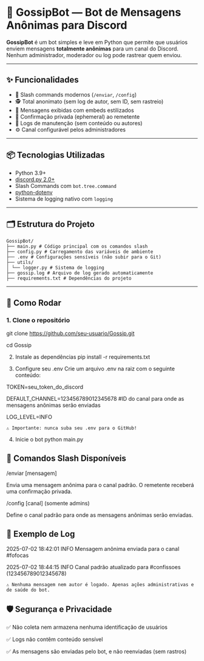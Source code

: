 # 🤫 GossipBot — Bot de Mensagens Anônimas para Discord

**GossipBot** é um bot simples e leve em Python que permite que usuários enviem mensagens **totalmente anônimas** para um canal do Discord. Nenhum administrador, moderador ou log pode rastrear quem enviou.

---

## ✨ Funcionalidades

- 💬 Slash commands modernos (`/enviar`, `/config`)
- 🕵️ Total anonimato (sem log de autor, sem ID, sem rastreio)
- 🎨 Mensagens exibidas com embeds estilizados
- 🔐 Confirmação privada (ephemeral) ao remetente
- 📁 Logs de manutenção (sem conteúdo ou autores)
- ⚙️ Canal configurável pelos administradores

---

## 📦 Tecnologias Utilizadas

- Python 3.9+
- [discord.py 2.0+](https://discordpy.readthedocs.io/en/stable/)
- Slash Commands com `bot.tree.command`
- [python-dotenv](https://pypi.org/project/python-dotenv/)
- Sistema de logging nativo com `logging`

---

## 🗂️ Estrutura do Projeto

    GossipBot/
    ├── main.py # Código principal com os comandos slash
    ├── config.py # Carregamento das variáveis de ambiente
    ├── .env # Configurações sensíveis (não subir para o Git)
    ├── utils/
    │ └── logger.py # Sistema de logging
    ├── gossip.log # Arquivo de log gerado automaticamente
    ├── requirements.txt # Dependências do projeto

---

## 🚀 Como Rodar

### 1. Clone o repositório
git clone https://github.com/seu-usuario/Gossip.git

cd Gossip

2. Instale as dependências
pip install -r requirements.txt

3. Configure seu .env
Crie um arquivo .env na raiz com o seguinte conteúdo:

TOKEN=seu_token_do_discord

DEFAULT_CHANNEL=123456789012345678  #ID do canal para onde as mensagens anônimas serão enviadas

LOG_LEVEL=INFO

    ⚠️ Importante: nunca suba seu .env para o GitHub!

4. Inicie o bot
python main.py

## 💬 Comandos Slash Disponíveis
/enviar [mensagem]

Envia uma mensagem anônima para o canal padrão. O remetente receberá uma confirmação privada.

/config [canal] (somente admins)

Define o canal padrão para onde as mensagens anônimas serão enviadas.

## 🧾 Exemplo de Log
2025-07-02 18:42:01 INFO Mensagem anônima enviada para o canal #fofocas

2025-07-02 18:44:15 INFO Canal padrão atualizado para #confissoes (123456789012345678)

    ⚠️ Nenhuma mensagem nem autor é logado. Apenas ações administrativas e de saúde do bot.

## 🛡️ Segurança e Privacidade

✅ Não coleta nem armazena nenhuma identificação de usuários

✅ Logs não contêm conteúdo sensível

✅ As mensagens são enviadas pelo bot, e não reenviadas (sem rastros)
